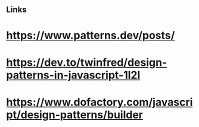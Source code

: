 ## Links

# https://www.patterns.dev/posts/

# https://dev.to/twinfred/design-patterns-in-javascript-1l2l

# https://www.dofactory.com/javascript/design-patterns/builder
